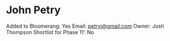 # John Petry

Added to Bloomerang: Yes
Email: petryj@gmail.com
Owner: Josh Thompson
Shortlist for Phase 1?: No